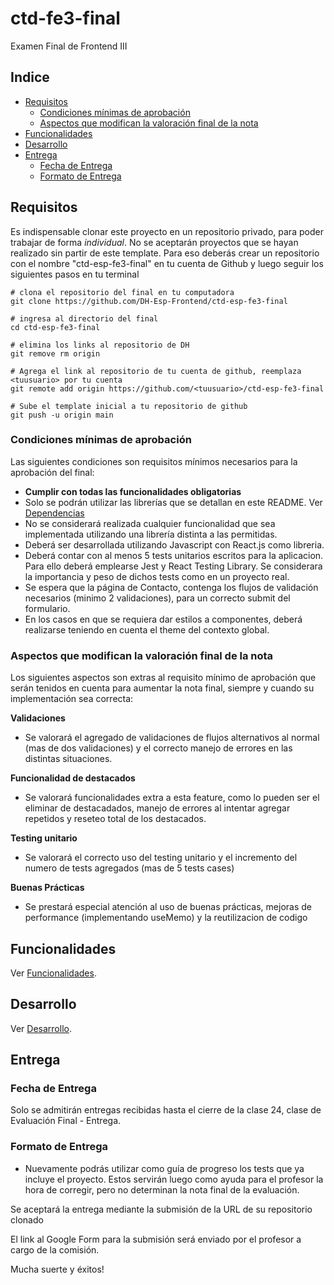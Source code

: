 # ctd-fe3-final
Examen Final de Frontend III


## Indice
* [Requisitos](#requisitos)
  * [Condiciones mínimas de aprobación](#condiciones-mínimas-de-aprobación)
  * [Aspectos que modifican la valoración final de la nota](#aspectos-que-modifican-la-valoración-final-de-la-nota)
* [Funcionalidades](#funcionalidades)
* [Desarrollo](#desarrollo)
* [Entrega](#entrega)
  * [Fecha de Entrega](#fecha-de-entrega)
  * [Formato de Entrega](#formato-de-entrega)


## Requisitos

Es indispensable clonar este proyecto en un repositorio privado, para poder trabajar de forma *individual*. No se aceptarán proyectos que se hayan realizado sin partir de este template. Para eso deberás crear un repositorio con el nombre "ctd-esp-fe3-final" en tu cuenta de Github y luego seguir los siguientes pasos en tu terminal

```
# clona el repositorio del final en tu computadora
git clone https://github.com/DH-Esp-Frontend/ctd-esp-fe3-final 

# ingresa al directorio del final
cd ctd-esp-fe3-final

# elimina los links al repositorio de DH
git remove rm origin

# Agrega el link al repositorio de tu cuenta de github, reemplaza <tuusuario> por tu cuenta
git remote add origin https://github.com/<tuusuario>/ctd-esp-fe3-final

# Sube el template inicial a tu repositorio de github
git push -u origin main
```


### Condiciones mínimas de aprobación

Las siguientes condiciones son requisitos mínimos necesarios para la aprobación del final:

* **Cumplir con todas las funcionalidades obligatorias**
* Solo se podrán utilizar las librerías que se detallan en este README. Ver [Dependencias](docs/desarrollo.md#dependencias)
* No se considerará realizada cualquier funcionalidad que sea implementada utilizando una librería distinta a las permitidas.
* Deberá ser desarrollada utilizando Javascript con React.js como libreria.
* Deberá contar con al menos 5 tests unitarios escritos para la aplicacion. Para ello deberá emplearse Jest y React Testing Library. Se considerara la importancia y peso de dichos tests como en un proyecto real.
* Se espera que la página de Contacto, contenga los flujos de validación necesarios (minimo 2 validaciones), para un correcto submit del formulario.
* En los casos en que se requiera dar estilos a componentes, deberá realizarse teniendo en cuenta el theme del contexto global. 



### Aspectos que modifican la valoración final de la nota

Los siguientes aspectos son extras al requisito mínimo de aprobación que serán tenidos en cuenta para aumentar la nota final, siempre y cuando su implementación sea correcta:

**Validaciones**
* Se valorará el agregado de validaciones de flujos alternativos al normal (mas de dos validaciones) y el correcto manejo de errores en las distintas situaciones.

**Funcionalidad de destacados**
* Se valorará funcionalidades extra a esta feature, como lo pueden ser el eliminar de destacadados, manejo de errores al intentar agregar repetidos y reseteo total de los destacados. 

**Testing unitario**
* Se valorará el correcto uso del testing unitario y el incremento del numero de tests agregados (mas de 5 tests cases)

**Buenas Prácticas**
* Se prestará especial atención al uso de buenas prácticas, mejoras de performance (implementando useMemo) y la reutilizacion de codigo

## Funcionalidades

Ver [Funcionalidades](docs/funcionalidades.md).
    
## Desarrollo

Ver [Desarrollo](docs/desarrollo.md).

## Entrega

### Fecha de Entrega

Solo se admitirán entregas recibidas hasta el cierre de la clase 24, clase de Evaluación Final - Entrega. 

### Formato de Entrega

* Nuevamente podrás utilizar como guía de progreso los tests que ya incluye el proyecto. Estos servirán luego como ayuda para el profesor  la hora de corregir, pero no determinan la nota final de la evaluación.

Se aceptará la entrega mediante la submisión de la URL de su repositorio clonado

El link al Google Form para la submisión será enviado por el profesor a cargo de la comisión.

Mucha suerte y éxitos! 

